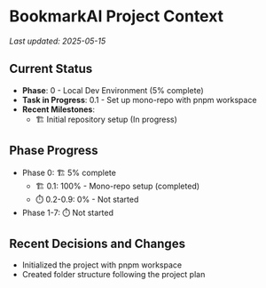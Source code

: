 # BookmarkAI Project Context

*Last updated: 2025-05-15*

## Current Status
- **Phase**: 0 - Local Dev Environment (5% complete)
- **Task in Progress**: 0.1 - Set up mono-repo with pnpm workspace
- **Recent Milestones**: 
  - 🏗️ Initial repository setup (In progress)

## Phase Progress
- Phase 0: 🏗️ 5% complete
  - 🏗️ 0.1: 100% - Mono-repo setup (completed)
  - ⏱️ 0.2-0.9: 0% - Not started
- Phase 1-7: ⏱️ Not started

## Recent Decisions and Changes
- Initialized the project with pnpm workspace
- Created folder structure following the project plan
